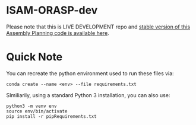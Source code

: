 # ISAM-ORASP-dev
Please note that this is LIVE DEVELOPMENT repo and [stable version of this Assembly Planning code is available here](https://github.com/labicon/ORASP-Code).

# Quick Note
You can recreate the python environment used to run these files via:

```
conda create --name <env> --file requirements.txt
```

SImiliarily, using a standard Python 3 installation, you can also use:

```
python3 -m venv env
source env/bin/activate
pip install -r pipRequirements.txt
```
